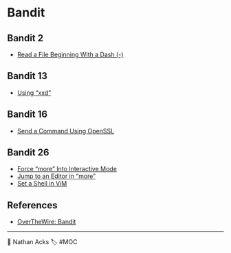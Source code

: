 # Bandit

## Bandit 2

* [Read a File Beginning With a Dash (-)](Read%20a%20File%20Beginning%20With%20a%20Dash%20(-).md)

## Bandit 13

* [Using “xxd”](xxd.md)

## Bandit 16

* [Send a Command Using OpenSSL](send-a-command-using-openssl.md)

## Bandit 26

* [Force “more” Into Interactive Mode](force-more-into-interactive-mode.md)
* [Jump to an Editor in “more”](jump-to-an-editor-in-more.md)
* [Set a Shell in ViM](set-a-shell-in-vim.md)

## References

* [OverTheWire: Bandit](https://overthewire.org/wargames/bandit/)

- - - -

👤 Nathan Acks
🏷️ #MOC
